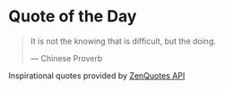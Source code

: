 # Quote of the Day

<!-- QUOTE_START -->
> It is not the knowing that is difficult, but the doing. 
>
> — Chinese Proverb

Inspirational quotes provided by <a href="https://zenquotes.io/" target="_blank">ZenQuotes API</a>
<!-- QUOTE_END -->